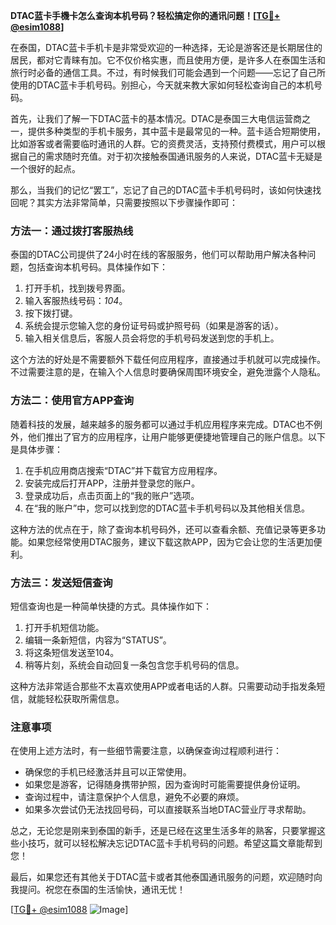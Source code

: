 **DTAC蓝卡手機卡怎么查询本机号码？轻松搞定你的通讯问题！[[TG💪+ @esim1088](https://t.me/s/esim1088)]**

在泰国，DTAC蓝卡手机卡是非常受欢迎的一种选择，无论是游客还是长期居住的居民，都对它青睐有加。它不仅价格实惠，而且使用方便，是许多人在泰国生活和旅行时必备的通信工具。不过，有时候我们可能会遇到一个问题——忘记了自己所使用的DTAC蓝卡手机号码。别担心，今天就来教大家如何轻松查询自己的本机号码。

首先，让我们了解一下DTAC蓝卡的基本情况。DTAC是泰国三大电信运营商之一，提供多种类型的手机卡服务，其中蓝卡是最常见的一种。蓝卡适合短期使用，比如游客或者需要临时通讯的人群。它的资费灵活，支持预付费模式，用户可以根据自己的需求随时充值。对于初次接触泰国通讯服务的人来说，DTAC蓝卡无疑是一个很好的起点。

那么，当我们的记忆“罢工”，忘记了自己的DTAC蓝卡手机号码时，该如何快速找回呢？其实方法非常简单，只需要按照以下步骤操作即可：

### 方法一：通过拨打客服热线

泰国的DTAC公司提供了24小时在线的客服服务，他们可以帮助用户解决各种问题，包括查询本机号码。具体操作如下：
1. 打开手机，找到拨号界面。
2. 输入客服热线号码：*104*。
3. 按下拨打键。
4. 系统会提示您输入您的身份证号码或护照号码（如果是游客的话）。
5. 输入相关信息后，客服人员会将您的手机号码发送到您的手机上。

这个方法的好处是不需要额外下载任何应用程序，直接通过手机就可以完成操作。不过需要注意的是，在输入个人信息时要确保周围环境安全，避免泄露个人隐私。

### 方法二：使用官方APP查询

随着科技的发展，越来越多的服务都可以通过手机应用程序来完成。DTAC也不例外，他们推出了官方的应用程序，让用户能够更便捷地管理自己的账户信息。以下是具体步骤：
1. 在手机应用商店搜索“DTAC”并下载官方应用程序。
2. 安装完成后打开APP，注册并登录您的账户。
3. 登录成功后，点击页面上的“我的账户”选项。
4. 在“我的账户”中，您可以找到您的DTAC蓝卡手机号码以及其他相关信息。

这种方法的优点在于，除了查询本机号码外，还可以查看余额、充值记录等更多功能。如果您经常使用DTAC服务，建议下载这款APP，因为它会让您的生活更加便利。

### 方法三：发送短信查询

短信查询也是一种简单快捷的方式。具体操作如下：
1. 打开手机短信功能。
2. 编辑一条新短信，内容为“STATUS”。
3. 将这条短信发送至104。
4. 稍等片刻，系统会自动回复一条包含您手机号码的信息。

这种方法非常适合那些不太喜欢使用APP或者电话的人群。只需要动动手指发条短信，就能轻松获取所需信息。

### 注意事项

在使用上述方法时，有一些细节需要注意，以确保查询过程顺利进行：
- 确保您的手机已经激活并且可以正常使用。
- 如果您是游客，记得随身携带护照，因为查询时可能需要提供身份证明。
- 查询过程中，请注意保护个人信息，避免不必要的麻烦。
- 如果多次尝试仍无法找回号码，可以直接联系当地DTAC营业厅寻求帮助。

总之，无论您是刚来到泰国的新手，还是已经在这里生活多年的熟客，只要掌握这些小技巧，就可以轻松解决忘记DTAC蓝卡手机号码的问题。希望这篇文章能帮到您！

最后，如果您还有其他关于DTAC蓝卡或者其他泰国通讯服务的问题，欢迎随时向我提问。祝您在泰国的生活愉快，通讯无忧！

[[TG💪+ @esim1088](https://t.me/s/esim1088) ![Image](https://i.postimg.cc/4NQfJmqS/Snipaste-2025-05-13-00-14-12.png)]